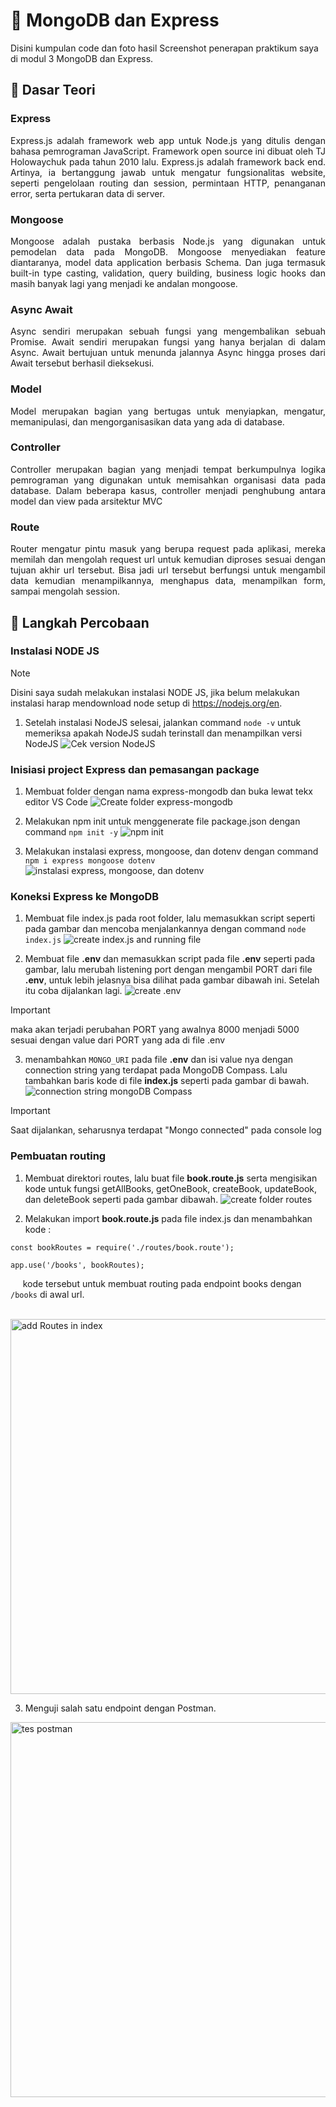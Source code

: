 # :ledger: MongoDB dan Express

Disini kumpulan code dan foto hasil Screenshot penerapan praktikum saya di modul 3 MongoDB dan Express.
## :memo: Dasar Teori
### Express
<p style='text-align: justify;'> Express.js adalah framework web app untuk Node.js yang ditulis dengan bahasa pemrograman JavaScript. Framework open source ini dibuat oleh TJ Holowaychuk pada tahun 2010 lalu. Express.js adalah framework back end. Artinya, ia bertanggung jawab untuk mengatur fungsionalitas website, seperti pengelolaan routing dan session, permintaan HTTP, penanganan error, serta pertukaran data di server. </p>

### Mongoose
<p style='text-align: justify;'> Mongoose adalah pustaka berbasis Node.js yang digunakan untuk pemodelan data pada MongoDB. Mongoose menyediakan feature diantaranya, model data application berbasis Schema. Dan juga termasuk built-in type casting, validation, query building, business logic hooks dan masih banyak lagi yang menjadi ke andalan mongoose. </p>

### Async Await
<p style='text-align: justify;'> Async sendiri merupakan sebuah fungsi yang mengembalikan sebuah Promise. Await sendiri merupakan fungsi yang hanya berjalan di dalam Async. Await bertujuan untuk menunda jalannya Async hingga proses dari Await tersebut berhasil dieksekusi. </p>

### Model
<p style='text-align: justify;'> Model merupakan bagian yang bertugas untuk menyiapkan, mengatur, memanipulasi, dan mengorganisasikan data yang ada di database. </p>

### Controller
<p style='text-align: justify;'> Controller merupakan bagian yang menjadi tempat berkumpulnya logika pemrograman yang digunakan untuk memisahkan organisasi data pada database. Dalam beberapa kasus, controller menjadi penghubung antara model dan view pada arsitektur MVC </p>

### Route
<p style='text-align: justify;'> Router mengatur pintu masuk yang berupa request pada aplikasi, mereka memilah dan mengolah request url untuk kemudian diproses sesuai dengan tujuan akhir url tersebut. Bisa jadi url tersebut berfungsi untuk mengambil data kemudian menampilkannya, menghapus data, menampilkan form, sampai mengolah session. </p>

## :scroll: Langkah Percobaan
### Instalasi NODE JS
<!-- > :information_source: **NOTE : Disini saya sudah melakukan instalasi NODE JS, jika belum melakukan instalasi harap mendownload node setup di https://nodejs.org/en dan menjalankannya.** -->
> [!NOTE]
> Disini saya sudah melakukan instalasi NODE JS, jika belum melakukan instalasi harap mendownload node setup di https://nodejs.org/en.
1. Setelah instalasi NodeJS selesai, jalankan command ```node -v``` untuk memeriksa apakah NodeJS sudah terinstall dan menampilkan versi NodeJS
![Cek version NodeJS](../Screenshot/praktikum_3/1_check_node.png)

### Inisiasi project Express dan pemasangan package
1. Membuat folder dengan nama express-mongodb dan buka lewat tekx editor VS Code
![Create folder express-mongodb](../Screenshot/praktikum_3/2_create_folder.png)

2. Melakukan npm init untuk menggenerate file package.json dengan command ```npm init -y```
![npm init](../Screenshot/praktikum_3/3_npm_init.png)

3. Melakukan instalasi express, mongoose, dan dotenv dengan command ```npm i express mongoose dotenv```
![instalasi express, mongoose, dan dotenv](../Screenshot/praktikum_3/4_installExpress,mongoose,env.png)

### Koneksi Express ke MongoDB
1. Membuat file index.js pada root folder, lalu memasukkan script seperti pada gambar dan mencoba menjalankannya dengan command ```node index.js```
![create index.js and running file](../Screenshot/praktikum_3/5_create_indexJs.png)

2. Membuat file **.env** dan memasukkan script pada file **.env** seperti pada gambar, lalu merubah listening port dengan mengambil PORT dari file **.env**, untuk lebih jelasnya bisa dilihat pada gambar dibawah ini. Setelah itu coba dijalankan lagi.
![create .env](../Screenshot/praktikum_3/6_env_listeningPort.png)
> [!IMPORTANT]
> maka akan terjadi perubahan PORT yang awalnya 8000 menjadi 5000 sesuai dengan value dari PORT yang ada di file .env

3. menambahkan ```MONGO_URI``` pada file **.env** dan isi value nya dengan connection string yang terdapat pada MongoDB Compass. Lalu tambahkan baris kode di file **index.js** seperti pada gambar di bawah.
![connection string mongoDB Compass](../Screenshot/praktikum_3/7_MongoURI_dbConnect.png)
> [!IMPORTANT]
> Saat dijalankan, seharusnya terdapat "Mongo connected" pada console log

### Pembuatan routing 
1. Membuat direktori routes, lalu buat file **book.route.js** serta mengisikan kode untuk fungsi getAllBooks, getOneBook, createBook, updateBook, dan deleteBook seperti pada gambar dibawah.
![create folder routes](../Screenshot/praktikum_3/8_createRoutes_addEndpoint.png)

2. Melakukan import **book.route.js** pada file index.js dan menambahkan kode : 
``` 
const bookRoutes = require('./routes/book.route');

app.use('/books', bookRoutes);
```
&nbsp;&nbsp;&nbsp;&nbsp;&nbsp;kode tersebut untuk membuat routing pada endpoint books dengan ```/books``` di awal url.<br />

&nbsp;&nbsp;&nbsp;&nbsp;&nbsp;<img src="../Screenshot/praktikum_3/9_addRoutesInIndex.png" alt="add Routes in index" width="600"/>

3. Menguji salah satu endpoint dengan Postman. <br />
<img src="../Screenshot/praktikum_3/10_tesEndpointRoutes.png" alt="tes postman" width="600"/>

